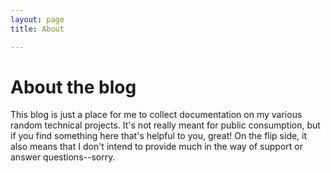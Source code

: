 ```yaml
---
layout: page 
title: About

---
```


# About the blog

This blog is just a place for me to collect documentation on my various random technical projects. It's not really meant for public consumption, but if you find something here that's helpful to you, great! On the flip side, it also means that I don't intend to provide much in the way of support or answer questions--sorry.
